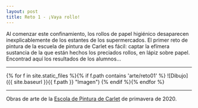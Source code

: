 ```yaml
---
layout: post
title: Reto 1 - ¡Vaya rollo!
---
```


Al comenzar este confinamiento, los rollos de papel higiénico desaparecen inexplicablemente de los estantes de los supermercados. El primer reto de pintura de la escuela de pintura de Carlet es fácil: captar la efímera sustancia de la que están hechos los preciados rollos, en lápiz sobre papel. Encontrad aquí los resultados de los alumnos...

---

{% for f in site.static_files %}{% if f.path contains 'arte/reto01' %}
![Dibujo]({{ site.baseurl }}{{ f.path }} "Imagen")
{% endif %}{% endfor %}

---

Obras de arte de la [Escola de Pintura de Carlet](https://arte.pinturitas.com) de primavera de 2020.
